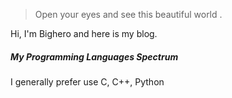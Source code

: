 > Open your eyes and see this beautiful world . 

Hi, I'm Bighero and here is my blog.

##### My Programming Languages Spectrum

I generally prefer use C, C++, Python